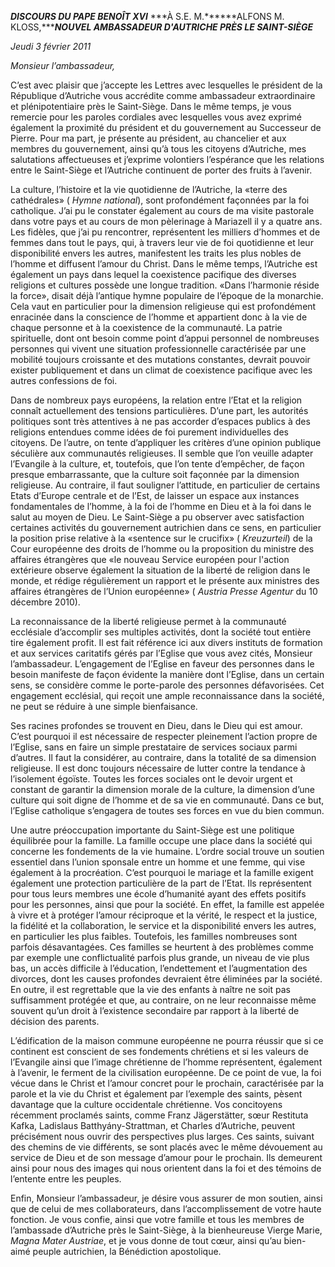***DISCOURS DU PAPE BENOÎT XVI*** ***À S.E. M.******ALFONS M. KLOSS,******NOUVEL AMBASSADEUR D'AUTRICHE PRÈS LE SAINT-SIÈGE***

*Jeudi 3 février 2011*

*Monsieur l’ambassadeur,*

C’est avec plaisir que j’accepte les Lettres avec lesquelles le président de la République d’Autriche vous accrédite comme ambassadeur extraordinaire et plénipotentiaire près le Saint-Siège. Dans le même temps, je vous remercie pour les paroles cordiales avec lesquelles vous avez exprimé également la proximité du président et du gouvernement au Successeur de Pierre. Pour ma part, je présente au président, au chancelier et aux membres du gouvernement, ainsi qu’à tous les citoyens d’Autriche, mes salutations affectueuses et j’exprime volontiers l’espérance que les relations entre le Saint-Siège et l’Autriche continuent de porter des fruits à l’avenir.

La culture, l’histoire et la vie quotidienne de l’Autriche, la «terre des cathédrales» ( *Hymne national*), sont profondément façonnées par la foi catholique. J’ai pu le constater également au cours de ma visite pastorale dans votre pays et au cours de mon pèlerinage à Mariazell il y a quatre ans. Les fidèles, que j’ai pu rencontrer, représentent les milliers d’hommes et de femmes dans tout le pays, qui, à travers leur vie de foi quotidienne et leur disponibilité envers les autres, manifestent les traits les plus nobles de l’homme et diffusent l’amour du Christ. Dans le même temps, l’Autriche est également un pays dans lequel la coexistence pacifique des diverses religions et cultures possède une longue tradition. «Dans l’harmonie réside la force», disait déjà l’antique hymne populaire de l’époque de la monarchie. Cela vaut en particulier pour la dimension religieuse qui est profondément enracinée dans la conscience de l’homme et appartient donc à la vie de chaque personne et à la coexistence de la communauté. La patrie spirituelle, dont ont besoin comme point d’appui personnel de nombreuses personnes qui vivent une situation professionnelle caractérisée par une mobilité toujours croissante et des mutations constantes, devrait pouvoir exister publiquement et dans un climat de coexistence pacifique avec les autres confessions de foi.

Dans de nombreux pays européens, la relation entre l’Etat et la religion connaît actuellement des tensions particulières. D’une part, les autorités politiques sont très attentives à ne pas accorder d’espaces publics à des religions entendues comme idées de foi purement individuelles des citoyens. De l’autre, on tente d’appliquer les critères d’une opinion publique séculière aux communautés religieuses. Il semble que l’on veuille adapter l’Evangile à la culture, et, toutefois, que l’on tente d’empêcher, de façon presque embarrassante, que la culture soit façonnée par la dimension religieuse. Au contraire, il faut souligner l’attitude, en particulier de certains Etats d’Europe centrale et de l’Est, de laisser un espace aux instances fondamentales de l’homme, à la foi de l’homme en Dieu et à la foi dans le salut au moyen de Dieu. Le Saint-Siège a pu observer avec satisfaction certaines activités du gouvernement autrichien dans ce sens, en particulier la position prise relative à la «sentence sur le crucifix» ( *Kreuzurteil*) de la Cour européenne des droits de l’homme ou la proposition du ministre des affaires étrangères que «le nouveau Service européen pour l'action extérieure observe également la situation de la liberté de religion dans le monde, et rédige régulièrement un rapport et le présente aux ministres des affaires étrangères de l’Union européenne» ( *Austria Presse Agentur* du 10 décembre 2010).

La reconnaissance de la liberté religieuse permet à la communauté ecclésiale d’accomplir ses multiples activités, dont la société tout entière tire également profit. Il est fait référence ici aux divers instituts de formation et aux services caritatifs gérés par l’Eglise que vous avez cités, Monsieur l’ambassadeur. L’engagement de l’Eglise en faveur des personnes dans le besoin manifeste de façon évidente la manière dont l’Eglise, dans un certain sens, se considère comme le porte-parole des personnes défavorisées. Cet engagement ecclésial, qui reçoit une ample reconnaissance dans la société, ne peut se réduire à une simple bienfaisance.

Ses racines profondes se trouvent en Dieu, dans le Dieu qui est amour. C’est pourquoi il est nécessaire de respecter pleinement l’action propre de l’Eglise, sans en faire un simple prestataire de services sociaux parmi d’autres. Il faut la considérer, au contraire, dans la totalité de sa dimension religieuse. Il est donc toujours nécessaire de lutter contre la tendance à l’isolement égoïste. Toutes les forces sociales ont le devoir urgent et constant de garantir la dimension morale de la culture, la dimension d’une culture qui soit digne de l’homme et de sa vie en communauté. Dans ce but, l’Eglise catholique s’engagera de toutes ses forces en vue du bien commun.

Une autre préoccupation importante du Saint-Siège est une politique équilibrée pour la famille. La famille occupe une place dans la société qui concerne les fondements de la vie humaine. L’ordre social trouve un soutien essentiel dans l’union sponsale entre un homme et une femme, qui vise également à la procréation. C’est pourquoi le mariage et la famille exigent également une protection particulière de la part de l’Etat. Ils représentent pour tous leurs membres une école d’humanité ayant des effets positifs pour les personnes, ainsi que pour la société. En effet, la famille est appelée à vivre et à protéger l’amour réciproque et la vérité, le respect et la justice, la fidélité et la collaboration, le service et la disponibilité envers les autres, en particulier les plus faibles. Toutefois, les familles nombreuses sont parfois désavantagées. Ces familles se heurtent à des problèmes comme par exemple une conflictualité parfois plus grande, un niveau de vie plus bas, un accès difficile à l’éducation, l’endettement et l’augmentation des divorces, dont les causes profondes devraient être éliminées par la société. En outre, il est regrettable que la vie des enfants à naître ne soit pas suffisamment protégée et que, au contraire, on ne leur reconnaisse même souvent qu’un droit à l’existence secondaire par rapport à la liberté de décision des parents.

L’édification de la maison commune européenne ne pourra réussir que si ce continent est conscient de ses fondements chrétiens et si les valeurs de l’Evangile ainsi que l’image chrétienne de l’homme représentent, également à l’avenir, le ferment de la civilisation européenne. De ce point de vue, la foi vécue dans le Christ et l’amour concret pour le prochain, caractérisée par la parole et la vie du Christ et également par l’exemple des saints, pèsent davantage que la culture occidentale chrétienne. Vos concitoyens récemment proclamés saints, comme Franz Jägerstätter, sœur Restituta Kafka, Ladislaus Batthyány-Strattman, et Charles d’Autriche, peuvent précisément nous ouvrir des perspectives plus larges. Ces saints, suivant des chemins de vie différents, se sont placés avec le même dévouement au service de Dieu et de son message d’amour pour le prochain. Ils demeurent ainsi pour nous des images qui nous orientent dans la foi et des témoins de l’entente entre les peuples.

Enfin, Monsieur l’ambassadeur, je désire vous assurer de mon soutien, ainsi que de celui de mes collaborateurs, dans l’accomplissement de votre haute fonction. Je vous confie, ainsi que votre famille et tous les membres de l’ambassade d’Autriche près le Saint-Siège, à la bienheureuse Vierge Marie, *Magna Mater Austriae*, et je vous donne de tout cœur, ainsi qu’au bien-aimé peuple autrichien, la Bénédiction apostolique.